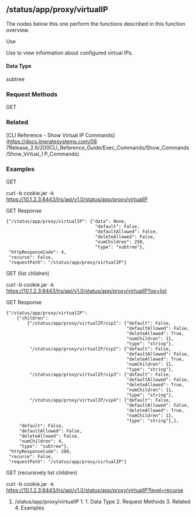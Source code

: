 ## /status/app/proxy/virtualIP

The nodes below this one perform the functions described in this function
overview.

Use

Use to view information about configured virtual IPs.

#### Data Type

subtree

### Request Methods

GET

### Related

[CLI Reference - Show Virtual IP Commands](https://docs.lineratesystems.com/08
7Release_2.6/200CLI_Reference_Guide/Exec_Commands/Show_Commands/Show_Virtual_I
P_Commands)

### Examples

GET

curl -b cookie.jar -k
https://10.1.2.3:8443/lrs/api/v1.0/status/app/proxy/virtualIP

GET Response

    
    {"/status/app/proxy/virtualIP": {"data": None,
                                      "default": False,
                                      "defaultAllowed": False,
                                      "deleteAllowed": False,
                                      "numChildren": 250,
                                      "type": "subtree"},
     "httpResponseCode": 4,
     "recurse": False,
     "requestPath": "/status/app/proxy/virtualIP"}
    

GET (list children)

curl -b cookie.jar -k
https://10.1.2.3:8443/lrs/api/v1.0/status/app/proxy/virtualIP?op=list

GET Response

    
    {"/status/app/proxy/virtualIP": 
        {"children": 
            {"/status/app/proxy/virtualIP/vip1": {"default": False,
                                                  "defaultAllowed": False,
                                                  "deleteAllowed": True,
                                                  "numChildren": 11,
                                                  "type": "string"},
             "/status/app/proxy/virtualIP/vip2": {"default": False,
                                                  "defaultAllowed": False,
                                                  "deleteAllowed": True,
                                                  "numChildren": 11,
                                                  "type": "string"},
             "/status/app/proxy/virtualIP/vip3": {"default": False,
                                                  "defaultAllowed": False,
                                                  "deleteAllowed": True,
                                                  "numChildren": 11,
                                                  "type": "string"},
             "/status/app/proxy/virtualIP/vip4": {"default": False,
                                                  "defaultAllowed": False,
                                                  "deleteAllowed": True,
                                                  "numChildren": 11,
                                                  "type": "string"},},
         "default": False,
         "defaultAllowed": False,
         "deleteAllowed": False,
         "numChildren": 4,
         "type": "subtree"},
     "httpResponseCode": 200,
     "recurse": False,
     "requestPath": "/status/app/proxy/virtualIP"}
    

GET (recursively list children)

curl -b cookie.jar -k
https://10.1.2.3:8443/lrs/api/v1.0/status/app/proxy/virtualIP?level=recurse

  1. /status/app/proxy/virtualIP
    1.       1. Data Type
    2. Request Methods
    3. Related
    4. Examples

